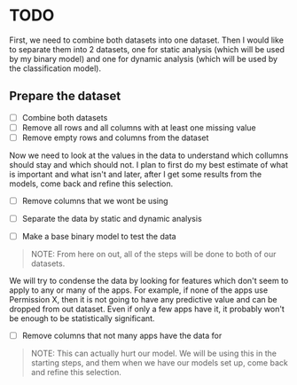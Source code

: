 # TODO

First, we need to combine both datasets into one dataset. 
Then I would like to separate them into 2 datasets, one for static analysis (which will be used by my binary model) and one for dynamic analysis (which will be used by the classification model).

## Prepare the dataset
- [ ] Combine both datasets
- [ ] Remove all rows and all columns with at least one missing value
- [ ] Remove empty rows and columns from the dataset

Now we need to look at the values in the data to understand which collumns should stay and which should not. 
I plan to first do my best estimate of what is important and what isn't and later, after I get some results from the models, come back and refine this selection.

- [ ] Remove columns that we wont be using
- [ ] Separate the data by static and dynamic analysis 

- [ ] Make a base binary model to test the data

> NOTE: From here on out, all of the steps will be done to both of our datasets.

We will try to condense the data by looking for features which don't seem to apply to any or many of the apps. For example, if none of the apps use Permission X, then it is not going to have any predictive value and can be dropped from out dataset. Even if only a few apps have it, it probably won't be enough to be statistically significant.

- [ ] Remove columns that not many apps have the data for

> NOTE: This can actually hurt our model. We will be using this in the starting steps, and them when we have our models set up, come back and refine this selection.